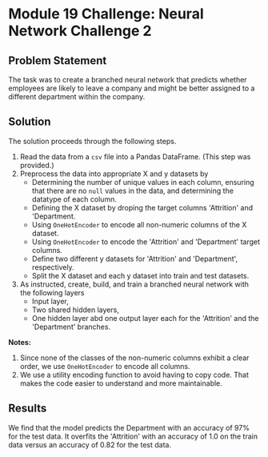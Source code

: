 # Module 19 Challenge: Neural Network Challenge 2

## Problem Statement
The task was to create a branched neural network that predicts whether employees are likely to leave a company and might be better assigned to a different department within the company.

## Solution
The solution proceeds through the following steps.
1. Read the data from a `csv` file into a Pandas DataFrame. (This step was provided.)
2. Preprocess the data into appropriate X and y datasets by
   * Determining the number of unique values in each column, ensuring that there are no `null` values in the data, and determining the datatype of each column.
   * Defining the X dataset by droping the target columns 'Attrition' and 'Department.
   * Using `OneHotEncoder` to encode all non-numeric columns of the X dataset.
   * Using `OneHotEncoder` to encode the 'Attrition' and 'Department' target columns.
   * Define two different y datasets for 'Attrition' and 'Department', respectively.
   * Split the X dataset and each y dataset into train and test datasets.
3. As instructed, create, build, and train a branched neural network with the following layers
   * Input layer,
   * Two shared hidden layers,
   * One hidden layer abd one output layer each for the 'Attrition' and the 'Department' branches.

**Notes:**
1. Since none of the classes of the non-numeric columns exhibit a clear order, we use `OneHotEncoder` to encode all columns.
2. We use a utility encoding function to avoid having to copy code. That makes the code easier to understand and more maintainable.

## Results
We find that the model predicts the Department with an accuracy of 97% for the test data. It overfits the 'Attrition' with an accuracy of 1.0 on the train data versus an accuracy of 0.82 for the test data.